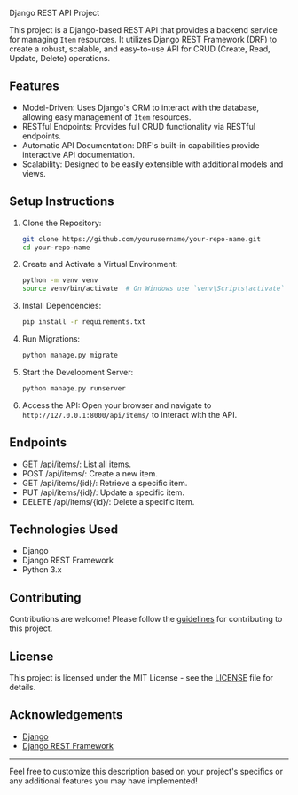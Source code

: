  Django REST API Project

This project is a Django-based REST API that provides a backend service for managing `Item` resources. It utilizes Django REST Framework (DRF) to create a robust, scalable, and easy-to-use API for CRUD (Create, Read, Update, Delete) operations.

## Features

- Model-Driven: Uses Django's ORM to interact with the database, allowing easy management of `Item` resources.
- RESTful Endpoints: Provides full CRUD functionality via RESTful endpoints.
- Automatic API Documentation: DRF's built-in capabilities provide interactive API documentation.
- Scalability: Designed to be easily extensible with additional models and views.

## Setup Instructions

1. Clone the Repository:
   ```bash
   git clone https://github.com/yourusername/your-repo-name.git
   cd your-repo-name
   ```

2. Create and Activate a Virtual Environment:
   ```bash
   python -m venv venv
   source venv/bin/activate  # On Windows use `venv\Scripts\activate`
   ```

3. Install Dependencies:
   ```bash
   pip install -r requirements.txt
   ```

4. Run Migrations:
   ```bash
   python manage.py migrate
   ```

5. Start the Development Server:
   ```bash
   python manage.py runserver
   ```

6. Access the API:
   Open your browser and navigate to `http://127.0.0.1:8000/api/items/` to interact with the API.

## Endpoints

- GET /api/items/: List all items.
- POST /api/items/: Create a new item.
- GET /api/items/{id}/: Retrieve a specific item.
- PUT /api/items/{id}/: Update a specific item.
- DELETE /api/items/{id}/: Delete a specific item.

## Technologies Used

- Django
- Django REST Framework
- Python 3.x

## Contributing

Contributions are welcome! Please follow the [guidelines](CONTRIBUTING.md) for contributing to this project.

## License

This project is licensed under the MIT License - see the [LICENSE](LICENSE) file for details.

## Acknowledgements

- [Django](https://www.djangoproject.com/)
- [Django REST Framework](https://www.django-rest-framework.org/)

---

Feel free to customize this description based on your project's specifics or any additional features you may have implemented!
